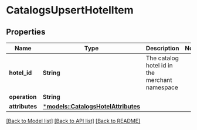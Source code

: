 # CatalogsUpsertHotelItem

## Properties
Name | Type | Description | Notes
------------ | ------------- | ------------- | -------------
**hotel_id** | **String** | The catalog hotel id in the merchant namespace | 
**operation** | **String** |  | 
**attributes** | [***models::CatalogsHotelAttributes**](CatalogsHotelAttributes.md) |  | 

[[Back to Model list]](../README.md#documentation-for-models) [[Back to API list]](../README.md#documentation-for-api-endpoints) [[Back to README]](../README.md)


